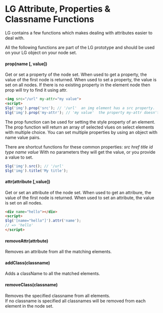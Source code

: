 LG Attribute, Properties & Classname Functions 
===================
LG contains a few functions which makes dealing with attributes easier to deal with.

All the following functions are part of the LG prototype and should be used on your LG object on your node set.

#### prop(name [, value])
Get or set a property of the node set. 
When used to get a property, the value of the first node is returned.
When used to set a property, the value is set on all nodes.
If there is no existing property in the element node then prop will try to find it using attr.

```html
<img src="/url" my-attr="my value">
<script>
$lg('img').prop('src'); // '/url'  an img element has a src property.
$lg('img').prop('my-attr'); // 'my value'  the property my-attr doesn't exist but it is found as an attribute.
``` 

The prop function can be used for setting the style property of an element.
The prop function will return an array of selected vlues on select elements with multiple choice.
You can set multiple properties by using an object with name value pairs.

There are shortcut functions for these common properties: _src href title id type name value_
With no parameters they will get the value, or you provide a value to set.

```javascript
$lg('img').src(); // '/url'
$lg('img').title('My title');
``` 

#### attr(attribute [,value])
Get or set an attribute of the node set.
When used to get an attribure, the value of the first node is returned.
When used to set an attribute, the value is set on all nodes.

```html
<div name="hello"></div>
<script>
$lg('[name="hello"]').attr('name');
// => 'hello'
</script>
```      

#### removeAttr(attrbute)  
Removes an attribute from all the matching elements.   

#### addClass(classname)  
Adds a className to all the matched elements.   

#### removeClass(classname)  
Removes the specified classname from all elements.   
If no classname is specified all classnames will be removed from each element in the node set.


